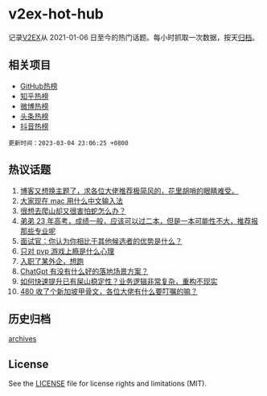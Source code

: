 # v2ex-hot-hub

 记录[V2EX](https://www.v2ex.com/)从 2021-01-06 日至今的热门话题。每小时抓取一次数据，按天[归档](archives)。
 
 ## 相关项目

- [GitHub热榜](https://github.com/snaildev/github-hot-hub)
- [知乎热榜](https://github.com/snaildev/zhihu-hot-hub)
- [微博热榜](https://github.com/snaildev/weibo-hot-hub)
- [头条热榜](https://github.com/snaildev/toutiao-hot-hub)
- [抖音热榜](https://github.com/snaildev/douyin-hot-hub)


 `更新时间：2023-03-04 23:06:25 +0800`

## 热议话题

1. [博客又想换主题了，求各位大佬推荐极简风的，花里胡哨的眼睛难受。](https://www.v2ex.com/t/921010)
1. [大家现在 mac 用什么中文输入法](https://www.v2ex.com/t/921066)
1. [很想去爬山却又很害怕蛇怎么办？](https://www.v2ex.com/t/921015)
1. [弟弟 23 年高考，成绩一般，应该可以过二本，但是一本可能性不大，推荐报那些专业呢](https://www.v2ex.com/t/921023)
1. [面试官：你认为你相比于其他候选者的优势是什么？](https://www.v2ex.com/t/920984)
1. [只对 pvp 游戏上瘾是什么心理](https://www.v2ex.com/t/921061)
1. [入职了某外企，想跑](https://www.v2ex.com/t/921053)
1. [ChatGpt 有没有什么好的落地场景方案？](https://www.v2ex.com/t/921013)
1. [如何快速提升已有屎山稳定性？业务逻辑非常复杂，重构不现实](https://www.v2ex.com/t/920978)
1. [480 收了个新加坡甲骨文，各位大佬有什么要叮嘱的嘛？](https://www.v2ex.com/t/920989)

## 历史归档

[archives](archives)

## License

See the [LICENSE](LICENSE) file for license rights and limitations (MIT).

